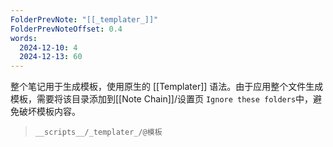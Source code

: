 ```yaml
---
FolderPrevNote: "[[_templater_]]"
FolderPrevNoteOffset: 0.4
words:
  2024-12-10: 4
  2024-12-13: 60
---
```


整个笔记用于生成模板，使用原生的 [[Templater]] 语法。由于应用整个文件生成模板，需要将该目录添加到[[Note Chain]]/设置页 `Ignore these folders`中，避免破坏模板内容。

> `__scripts__/_templater_/@模板`

